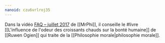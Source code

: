 ```yaml
---
nanoid: czu6vrlroj35
---
```

Dans la vidéo [FAQ – juillet 2017](https://monsieurphi.com/2017/07/10/faq-juillet-2017/) de [[MrPhi]], il conseille le #livre [[L'influence de l'odeur des croissants chauds sur la bonté humaine]] de [[Ruwen Ogien]] qui traite de la [[Philosophie morale|philosophie morale]].

